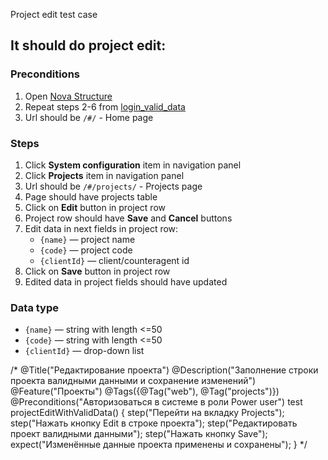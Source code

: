 Project edit test case

## It should do project edit:

### Preconditions

1. Open [Nova Structure]()
2. Repeat steps 2-6 from [login_valid_data](login_valid_data.md)
3. Url should be `/#/` - Home page

### Steps

1. Click **System configuration** item in navigation panel
2. Click **Projects** item in navigation panel
3. Url should be `/#/projects/` - Projects page
4. Page should have projects table
5. Click on **Edit** button in project row
6. Project row should have **Save** and **Cancel** buttons
7. Edit data in next fields in project row:
    * `{name}` — project name
    * `{code}` — project code
    * `{clientId}` — client/counteragent id
8. Click on **Save** button in project row
9. Edited data in project fields should have updated

### Data type

* `{name}` — string with length <=50
* `{code}` — string with length <=50
* `{clientId}` — drop-down list

/*
@Title("Редактирование проекта")
@Description("Заполнение строки проекта валидными данными и сохранение изменений")
@Feature("Проекты")
@Tags({@Tag("web"), @Tag("projects")})
@Preconditions("Авторизоваться в системе в роли Power user")
test projectEditWithValidData() {
    step("Перейти на вкладку Projects");
    step("Нажать кнопку Edit в строке проекта");
    step("Редактировать проект валидными данными");
    step("Нажать кнопку Save");
    expect("Изменённые данные проекта применены и сохранены");
}
*/
